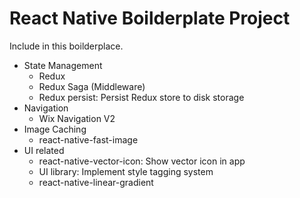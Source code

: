 # React Native Boilderplate Project

Include in this boilderplace.

* State Management
	* Redux
	* Redux Saga (Middleware)
	* Redux persist: Persist Redux store to disk storage
* Navigation
	* Wix Navigation V2
* Image Caching
	* react-native-fast-image
* UI related
	* react-native-vector-icon: Show vector icon in app
	* UI library: Implement style tagging system 
	* react-native-linear-gradient
